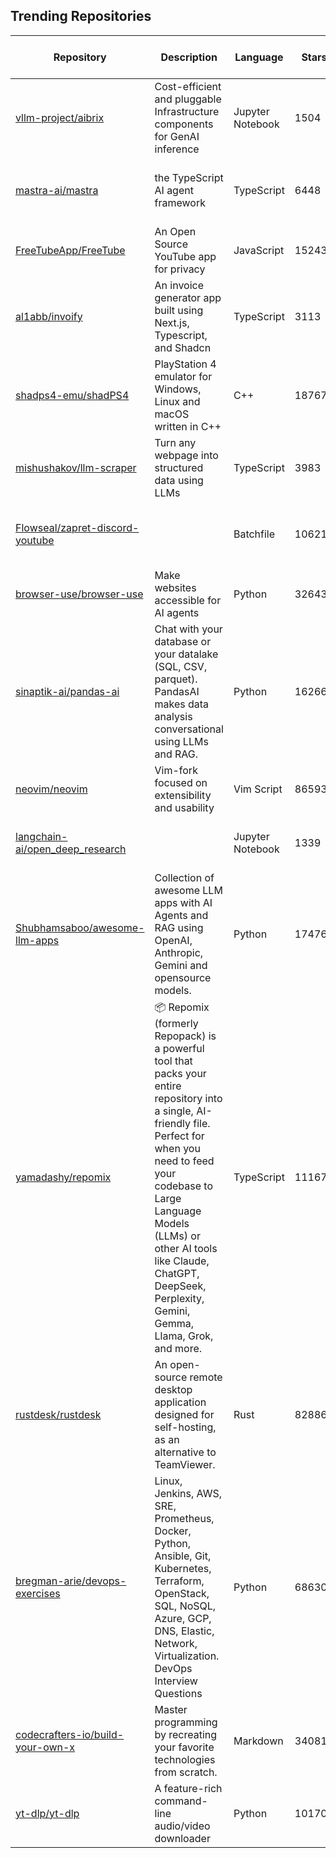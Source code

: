 ## Trending Repositories

| Repository | Description | Language | Stars | Forks | Built By | Current Period Stars |
|------------|-------------|----------|-------|-------|----------|---------------------|
| [vllm-project/aibrix](https://github.com/vllm-project/aibrix) | Cost-efficient and pluggable Infrastructure components for GenAI inference | Jupyter Notebook | 1504 | 141 | [Jeffwan](https://github.com/Jeffwan), [varungup90](https://github.com/varungup90), [brosoul](https://github.com/brosoul), [nwangfw](https://github.com/nwangfw), [kr11](https://github.com/kr11) | 379 |
| [mastra-ai/mastra](https://github.com/mastra-ai/mastra) | the TypeScript AI agent framework | TypeScript | 6448 | 276 | [adeleke5140](https://github.com/adeleke5140), [abhiaiyer91](https://github.com/abhiaiyer91), [TheIsrael1](https://github.com/TheIsrael1), [adeniyii](https://github.com/adeniyii), [Joshuafolorunsho](https://github.com/Joshuafolorunsho) | 1198 |
| [FreeTubeApp/FreeTube](https://github.com/FreeTubeApp/FreeTube) | An Open Source YouTube app for privacy | JavaScript | 15243 | 964 | [PrestonN](https://github.com/PrestonN), [absidue](https://github.com/absidue), [PikachuEXE](https://github.com/PikachuEXE), [GilgusMaximus](https://github.com/GilgusMaximus) | 466 |
| [al1abb/invoify](https://github.com/al1abb/invoify) | An invoice generator app built using Next.js, Typescript, and Shadcn | TypeScript | 3113 | 330 | [al1abb](https://github.com/al1abb), [JeevanJoshi4434](https://github.com/JeevanJoshi4434), [Fuciuss](https://github.com/Fuciuss), [nicobts](https://github.com/nicobts) | 452 |
| [shadps4-emu/shadPS4](https://github.com/shadps4-emu/shadPS4) | PlayStation 4 emulator for Windows, Linux and macOS written in C++ | C++ | 18767 | 1144 | [georgemoralis](https://github.com/georgemoralis), [squidbus](https://github.com/squidbus), [psucien](https://github.com/psucien), [raphaelthegreat](https://github.com/raphaelthegreat), [DanielSvoboda](https://github.com/DanielSvoboda) | 316 |
| [mishushakov/llm-scraper](https://github.com/mishushakov/llm-scraper) | Turn any webpage into structured data using LLMs | TypeScript | 3983 | 225 | [mishushakov](https://github.com/mishushakov), [timothycarambat](https://github.com/timothycarambat) | 104 |
| [Flowseal/zapret-discord-youtube](https://github.com/Flowseal/zapret-discord-youtube) |  | Batchfile | 10621 | 614 | [Flowseal](https://github.com/Flowseal), [amozebus](https://github.com/amozebus), [burnedoutman](https://github.com/burnedoutman), [serpen7](https://github.com/serpen7), [prettyleaf](https://github.com/prettyleaf) | 28 |
| [browser-use/browser-use](https://github.com/browser-use/browser-use) | Make websites accessible for AI agents | Python | 32643 | 3349 | [MagMueller](https://github.com/MagMueller), [gregpr07](https://github.com/gregpr07), [maticzav](https://github.com/maticzav), [k-w-lee](https://github.com/k-w-lee), [shyam-king](https://github.com/shyam-king) | 815 |
| [sinaptik-ai/pandas-ai](https://github.com/sinaptik-ai/pandas-ai) | Chat with your database or your datalake (SQL, CSV, parquet). PandasAI makes data analysis conversational using LLMs and RAG. | Python | 16266 | 1546 | [gventuri](https://github.com/gventuri), [ArslanSaleem](https://github.com/ArslanSaleem), [mspronesti](https://github.com/mspronesti), [nautics889](https://github.com/nautics889), [scaliseraoul](https://github.com/scaliseraoul) | 661 |
| [neovim/neovim](https://github.com/neovim/neovim) | Vim-fork focused on extensibility and usability | Vim Script | 86593 | 5893 | [zeertzjq](https://github.com/zeertzjq), [justinmk](https://github.com/justinmk), [janlazo](https://github.com/janlazo), [bfredl](https://github.com/bfredl), [ZyX-I](https://github.com/ZyX-I) | 47 |
| [langchain-ai/open_deep_research](https://github.com/langchain-ai/open_deep_research) |  | Jupyter Notebook | 1339 | 201 | [rlancemartin](https://github.com/rlancemartin), [moritalous](https://github.com/moritalous), [ccurme](https://github.com/ccurme), [SuperMuel](https://github.com/SuperMuel) | 80 |
| [Shubhamsaboo/awesome-llm-apps](https://github.com/Shubhamsaboo/awesome-llm-apps) | Collection of awesome LLM apps with AI Agents and RAG using OpenAI, Anthropic, Gemini and opensource models. | Python | 17476 | 1950 | [Madhuvod](https://github.com/Madhuvod), [Shubhamsaboo](https://github.com/Shubhamsaboo), [gargigupta97](https://github.com/gargigupta97), [Vadiml1024](https://github.com/Vadiml1024), [CodeWithCharan](https://github.com/CodeWithCharan) | 192 |
| [yamadashy/repomix](https://github.com/yamadashy/repomix) | 📦 Repomix (formerly Repopack) is a powerful tool that packs your entire repository into a single, AI-friendly file. Perfect for when you need to feed your codebase to Large Language Models (LLMs) or other AI tools like Claude, ChatGPT, DeepSeek, Perplexity, Gemini, Gemma, Llama, Grok, and more. | TypeScript | 11167 | 486 | [yamadashy](https://github.com/yamadashy), [huy-trn](https://github.com/huy-trn), [vznh](https://github.com/vznh), [thecurz](https://github.com/thecurz) | 621 |
| [rustdesk/rustdesk](https://github.com/rustdesk/rustdesk) | An open-source remote desktop application designed for self-hosting, as an alternative to TeamViewer. | Rust | 82886 | 11585 | [rustdesk](https://github.com/rustdesk), [fufesou](https://github.com/fufesou), [21pages](https://github.com/21pages), [Kingtous](https://github.com/Kingtous), [Heap-Hop](https://github.com/Heap-Hop) | 106 |
| [bregman-arie/devops-exercises](https://github.com/bregman-arie/devops-exercises) | Linux, Jenkins, AWS, SRE, Prometheus, Docker, Python, Ansible, Git, Kubernetes, Terraform, OpenStack, SQL, NoSQL, Azure, GCP, DNS, Elastic, Network, Virtualization. DevOps Interview Questions | Python | 68630 | 15327 | [surister](https://github.com/surister), [austinsonger](https://github.com/austinsonger), [bregman-arie](https://github.com/bregman-arie), [knoxknot](https://github.com/knoxknot), [adrianfusco](https://github.com/adrianfusco) | 131 |
| [codecrafters-io/build-your-own-x](https://github.com/codecrafters-io/build-your-own-x) | Master programming by recreating your favorite technologies from scratch. | Markdown | 340819 | 31541 | [danistefanovic](https://github.com/danistefanovic), [rohitpaulk](https://github.com/rohitpaulk), [sarupbanskota](https://github.com/sarupbanskota), [fake-rookie](https://github.com/fake-rookie), [bauripalash](https://github.com/bauripalash) | 1061 |
| [yt-dlp/yt-dlp](https://github.com/yt-dlp/yt-dlp) | A feature-rich command-line audio/video downloader | Python | 101704 | 7964 | [dstftw](https://github.com/dstftw), [phihag](https://github.com/phihag), [pukkandan](https://github.com/pukkandan), [remitamine](https://github.com/remitamine), [jaimeMF](https://github.com/jaimeMF) | 128 |
